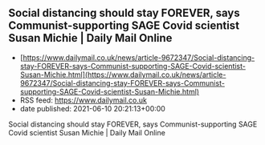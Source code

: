 ## Social distancing should stay FOREVER, says Communist-supporting SAGE Covid scientist Susan Michie | Daily Mail Online
 - [https://www.dailymail.co.uk/news/article-9672347/Social-distancing-stay-FOREVER-says-Communist-supporting-SAGE-Covid-scientist-Susan-Michie.html](https://www.dailymail.co.uk/news/article-9672347/Social-distancing-stay-FOREVER-says-Communist-supporting-SAGE-Covid-scientist-Susan-Michie.html)
 - RSS feed: https://www.dailymail.co.uk
 - date published: 2021-06-10 20:21:13+00:00

Social distancing should stay FOREVER, says Communist-supporting SAGE Covid scientist Susan Michie | Daily Mail Online

